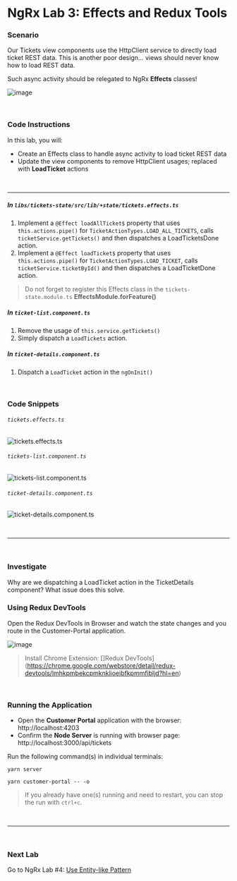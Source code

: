 # NgRx Lab 3: Effects and Redux Tools


### Scenario

Our Tickets view components use the HttpClient service to directly load ticket REST data. This is another poor design... views should never know how to load REST data.

Such async activity should be relegated to NgRx **Effects** classes!

![image](https://user-images.githubusercontent.com/210413/47959514-0d986a80-dfb4-11e8-9a6f-a52c53cbbdcd.png)

<br/>

### Code Instructions

In this lab, you will:

  * Create an Effects class to handle async activity to load ticket REST data 
  * Update the view components to remove HttpClient usages; replaced with **LoadTicket** actions
  
<br/>

----
  
##### In `libs/tickets-state/src/lib/+state/tickets.effects.ts`

1. Implement a `@Effect loadAllTicket$` property that uses `this.actions.pipe()` for `TicketActionTypes.LOAD_ALL_TICKETS`, calls `ticketService.getTickets()` and then dispatches a LoadTicketsDone action.
2. Implement a `@Effect loadTicket$` property that uses `this.actions.pipe()` for `TicketActionTypes.LOAD_TICKET`, calls `ticketService.ticketById()` and then dispatches a LoadTicketDone action.

> Do not forget to register this Effects class in the `tickets-state.module.ts` **EffectsModule.forFeature()**
  
##### In `ticket-list.component.ts`

1. Remove the usage of `this.service.getTickets()`
2. Simply dispatch a `LoadTickets` action. 

##### In `ticket-details.component.ts`

1. Dispatch a `LoadTicket` action in the `ngOnInit()` 


<br/>

### Code Snippets

###### `tickets.effects.ts`

![tickets.effects.ts](https://user-images.githubusercontent.com/210413/47936640-4cdb9400-deac-11e8-94d5-46facc5d917b.png)

###### `tickets-list.component.ts`

![tickets-list.component.ts](https://user-images.githubusercontent.com/210413/48272613-d8e14480-e3f3-11e8-9bbb-82d70bab19a6.png)


###### `ticket-details.component.ts`

![ticket-details.component.ts](https://user-images.githubusercontent.com/210413/47936682-798fab80-deac-11e8-9543-443bd895157c.png)

<br/>


----

<br/>


### Investigate

Why are we dispatching a LoadTicket action in the TicketDetails component? What issue does this solve.


### Using Redux DevTools 

Open the Redux DevTools in Browser and watch the state changes and you route in the Customer-Portal application.

![image](https://user-images.githubusercontent.com/210413/47936825-f1f66c80-deac-11e8-8a17-d80f742bfdee.png)

> Install Chrome Extension: []Redux DevTools](https://chrome.google.com/webstore/detail/redux-devtools/lmhkpmbekcpmknklioeibfkpmmfibljd?hl=en)


<br/>

### Running the Application

*  Open the **Customer Portal** application with the browser: http://localhost:4203
*  Confirm the **Node Server** is running with browser page:  http://localhost:3000/api/tickets

Run the following command(s) in individual terminals:

```console
yarn server
```

```console
yarn customer-portal -- -o
```

> If you already have one(s) running and need to restart, you can stop the run with `ctrl+c`.


<br/>

----

<br/>


### Next Lab

Go to NgRx Lab #4: [Use Entity-like Pattern](lab-4.md)
